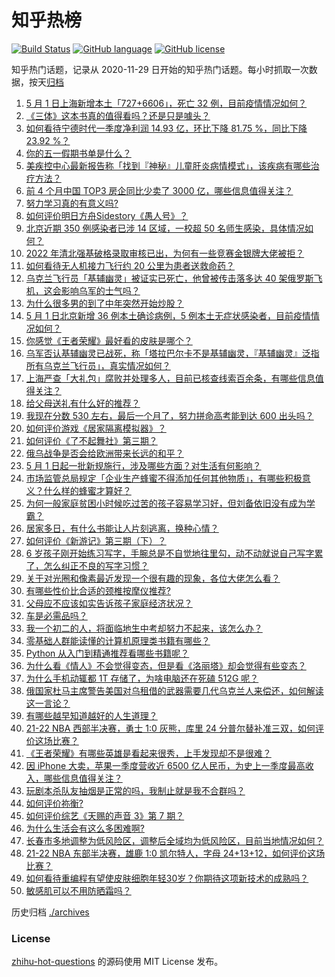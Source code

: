 # 知乎热榜
[![Build Status](https://github.com/ToWeLong/zhihu-hot-questions/workflows/CI/badge.svg)](https://github.com/ToWeLong/zhihu-hot-questions/actions)
[![GitHub language](https://img.shields.io/badge/language-golang-orange.svg)](https://golang.org/)
[![GitHub license](https://img.shields.io/github/license/ToWeLong/zhihu-hot-questions)](https://github.com/ToWeLong/zhihu-hot-questions/blob/main/LICENSE)

知乎热门话题，记录从 2020-11-29 日开始的知乎热门话题。每小时抓取一次数据，按天[归档](./archives)

<!-- BEGIN -->

1. [5 月 1 日上海新增本土「727+6606」，死亡 32 例，目前疫情情况如何？](https://www.zhihu.com/question/531000366)
1. [《三体》这本书真的值得看吗？还是只是噱头？](https://www.zhihu.com/question/529569467)
1. [如何看待宁德时代一季度净利润 14.93 亿，环比下降 81.75 %，同比下降 23.92 %？](https://www.zhihu.com/question/530663239)
1. [你的五一假期书单是什么？](https://www.zhihu.com/question/530625597)
1. [美疾控中心最新报告称「找到『神秘』儿童肝炎病情模式」，该疾病有哪些治疗方法？](https://www.zhihu.com/question/530878922)
1. [前 4 个月中国 TOP3 房企同比少卖了 3000 亿，哪些信息值得关注？](https://www.zhihu.com/question/530898480)
1. [努力学习真的有意义吗?](https://www.zhihu.com/question/427369701)
1. [如何评价明日方舟Sidestory《愚人号》？](https://www.zhihu.com/question/530926518)
1. [北京近期 350 例感染者已涉 14 区域，一校超 50 名师生感染，具体情况如何？](https://www.zhihu.com/question/531000217)
1. [2022 年清北强基破格录取审核已出，为何有一些竞赛金银牌大佬被拒？](https://www.zhihu.com/question/530311736)
1. [如何看待无人机接力飞行约 20 公里为患者送救命药？](https://www.zhihu.com/question/530957858)
1. [乌克兰飞行员「基辅幽灵」被证实已死亡，他曾被传击落多达 40 架俄罗斯飞机，这会影响乌军的士气吗？](https://www.zhihu.com/question/530934577)
1. [为什么很多男的到了中年突然开始炒股？](https://www.zhihu.com/question/419997323)
1. [5 月 1 日北京新增 36 例本土确诊病例，5 例本土无症状感染者，目前疫情情况如何？](https://www.zhihu.com/question/531000600)
1. [你感觉《王者荣耀》最好看的皮肤是哪个？](https://www.zhihu.com/question/63560032)
1. [乌军否认基辅幽灵已战死，称「塔拉巴尔卡不是基辅幽灵，『基辅幽灵』泛指所有乌克兰飞行员」，真实情况如何？](https://www.zhihu.com/question/531003140)
1. [上海严查「大礼包」腐败并处理多人，目前已核查线索百余条，有哪些信息值得关注？](https://www.zhihu.com/question/530883701)
1. [给父母送礼有什么好的推荐？](https://www.zhihu.com/question/27251347)
1. [我现在分数 530 左右，最后一个月了，努力拼命高考能到达 600 出头吗？](https://www.zhihu.com/question/530669873)
1. [如何评价游戏《居家隔离模拟器》？](https://www.zhihu.com/question/530419015)
1. [如何评价《了不起舞社》第三期？](https://www.zhihu.com/question/530805603)
1. [俄乌战争是否会给欧洲带来长远的和平？](https://www.zhihu.com/question/530694579)
1. [5 月 1 日起一批新规施行，涉及哪些方面？对生活有何影响？](https://www.zhihu.com/question/530502352)
1. [市场监管总局规定「企业生产蜂蜜不得添加任何其他物质」，有哪些积极意义？什么样的蜂蜜才算好？](https://www.zhihu.com/question/530755833)
1. [为何一般家庭贫困小时候吃过苦的孩子容易学习好，但刘备依旧没有成为学霸？](https://www.zhihu.com/question/530474531)
1. [居家多日，有什么书能让人片刻逃离，换种心情？](https://www.zhihu.com/question/530625232)
1. [如何评价《新游记》第三期（下）？](https://www.zhihu.com/question/530938451)
1. [6 岁孩子刚开始练习写字，手腕总是不自觉地往里勾，动不动就说自己写字累了，怎么纠正不良的写字习惯？](https://www.zhihu.com/question/529075750)
1. [关于对光圈和像素最近发现一个很有趣的现象，各位大佬怎么看？](https://www.zhihu.com/question/530236918)
1. [有哪些性价比合适的颈椎按摩仪推荐?](https://www.zhihu.com/question/379837736)
1. [父母应不应该如实告诉孩子家庭经济状况？](https://www.zhihu.com/question/530911993)
1. [车是必需品吗？](https://www.zhihu.com/question/530866242)
1. [我一个初二的人，将面临地生中考却努力不起来，该怎么办？](https://www.zhihu.com/question/530942654)
1. [零基础人群能读懂的计算机原理类书籍有哪些？](https://www.zhihu.com/question/281496032)
1. [Python 从入门到精通推荐看哪些书籍呢？](https://www.zhihu.com/question/487006622)
1. [为什么看《情人》不会觉得变态，但是看《洛丽塔》却会觉得有些变态？](https://www.zhihu.com/question/293458508)
1. [为什么手机动辄都 1T 存储了，为啥电脑还在死磕 512G 呢？](https://www.zhihu.com/question/528859146)
1. [俄国家杜马主席警告美国对乌租借的武器需要几代乌克兰人来偿还，如何解读这一言论？](https://www.zhihu.com/question/530917166)
1. [有哪些越早知道越好的人生道理？](https://www.zhihu.com/question/329221480)
1. [21-22 NBA 西部半决赛，勇士 1:0 灰熊，库里 24 分普尔替补准三双，如何评价这场比赛？](https://www.zhihu.com/question/530996698)
1. [《王者荣耀》有哪些英雄是看起来很秀，上手发现却不是很难？](https://www.zhihu.com/question/456199987)
1. [因 iPhone 大卖，苹果一季度营收近 6500 亿人民币，为史上一季度最高收入，哪些信息值得关注？](https://www.zhihu.com/question/530580098)
1. [玩剧本杀队友抽烟是正常的吗，我制止就是我不合群吗？](https://www.zhihu.com/question/527900851)
1. [如何评价祢衡?](https://www.zhihu.com/question/26521815)
1. [如何评价综艺《天赐的声音 3》第 7 期？](https://www.zhihu.com/question/530682590)
1. [为什么生活会有这么多困难啊?](https://www.zhihu.com/question/530906886)
1. [长春市多地调整为低风险区，调整后全域均为低风险区，目前当地情况如何？](https://www.zhihu.com/question/530912553)
1. [21-22 NBA 东部半决赛，雄鹿 1:0 凯尔特人，字母 24+13+12，如何评价这场比赛？](https://www.zhihu.com/question/530981366)
1. [如何看待重编程有望使皮肤细胞年轻30岁？你期待这项新技术的成熟吗？](https://www.zhihu.com/question/527264814)
1. [敏感肌可以不用防晒霜吗？](https://www.zhihu.com/question/523823225)

<!-- END -->

历史归档 [./archives](./archives)


### License
[zhihu-hot-questions](https://github.com/towelong/zhihu-hot-questions) 的源码使用 MIT License 发布。